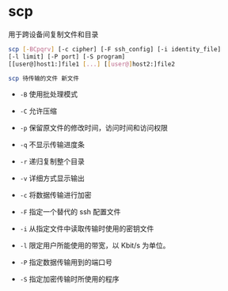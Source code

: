 # scp

用于跨设备间复制文件和目录

```sh
scp [-BCpqrv] [-c cipher] [-F ssh_config] [-i identity_file]
[-l limit] [-P port] [-S program]
[[user@]host1:]file1 [...] [[user@]host2:]file2

scp 待传输的文件 新文件
```

- `-B`  使用批处理模式

- `-C`  允许压缩

- `-p` 保留原文件的修改时间，访问时间和访问权限

- `-q`  不显示传输进度条

- `-r`  递归复制整个目录

- `-v` 详细方式显示输出

- `-c` 将数据传输进行加密

- `-F` 指定一个替代的 ssh 配置文件

- `-i` 从指定文件中读取传输时使用的密钥文件

- `-l` 限定用户所能使用的带宽，以 Kbit/s 为单位。

- `-P` 指定数据传输用到的端口号

- `-S` 指定加密传输时所使用的程序
